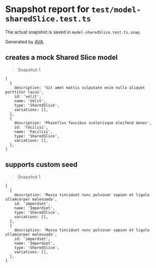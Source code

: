 # Snapshot report for `test/model-sharedSlice.test.ts`

The actual snapshot is saved in `model-sharedSlice.test.ts.snap`.

Generated by [AVA](https://avajs.dev).

## creates a mock Shared Slice model

> Snapshot 1

    [
      {
        description: 'Sit amet mattis vulputate enim nulla aliquet porttitor lacus',
        id: 'velit',
        name: 'Velit',
        type: 'SharedSlice',
        variations: [],
      },
      {
        description: 'Phasellus faucibus scelerisque eleifend donec',
        id: 'facilisi',
        name: 'Facilisi',
        type: 'SharedSlice',
        variations: [],
      },
    ]

## supports custom seed

> Snapshot 1

    [
      {
        description: 'Massa tincidunt nunc pulvinar sapien et ligula ullamcorper malesuada',
        id: 'imperdiet',
        name: 'Imperdiet',
        type: 'SharedSlice',
        variations: [],
      },
      {
        description: 'Massa tincidunt nunc pulvinar sapien et ligula ullamcorper malesuada',
        id: 'imperdiet',
        name: 'Imperdiet',
        type: 'SharedSlice',
        variations: [],
      },
    ]
